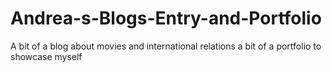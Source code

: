# Andrea-s-Blogs-Entry-and-Portfolio
A bit of a blog about movies and international relations a bit of a portfolio to showcase myself
